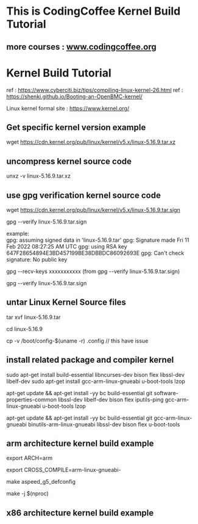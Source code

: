 #  This is CodingCoffee Kernel Build Tutorial
##   more courses : www.codingcoffee.org

#  Kernel Build Tutorial 
ref : https://www.cyberciti.biz/tips/compiling-linux-kernel-26.html
ref : https://shenki.github.io/Booting-an-OpenBMC-kernel/

Linux kernel formal site :  https://www.kernel.org/ 

##  Get specific kernel version example 
wget https://cdn.kernel.org/pub/linux/kernel/v5.x/linux-5.16.9.tar.xz  


## uncompress kernel source code 
unxz -v linux-5.16.9.tar.xz


## use gpg verification kernel source code 
wget https://cdn.kernel.org/pub/linux/kernel/v5.x/linux-5.16.9.tar.sign

gpg --verify linux-5.16.9.tar.sign

example:  
gpg: assuming signed data in 'linux-5.16.9.tar'
gpg: Signature made Fri 11 Feb 2022 08:27:25 AM UTC
gpg:                using RSA key 647F28654894E3BD457199BE38DBBDC86092693E
gpg: Can't check signature: No public key

gpg --recv-keys xxxxxxxxxxx  (from gpg --verify linux-5.16.9.tar.sign)


gpg --verify linux-5.16.9.tar.sign

##  untar Linux Kernel Source files  

tar xvf linux-5.16.9.tar

cd linux-5.16.9

cp -v /boot/config-$(uname -r) .config   // this have issue 

## install related package and compiler kernel 

sudo apt-get install build-essential libncurses-dev bison flex libssl-dev libelf-dev
sudo apt-get install gcc-arm-linux-gnueabi u-boot-tools lzop 

apt-get update && apt-get install -yy bc build-essential git software-properties-common libssl-dev libelf-dev bison flex iputils-ping gcc-arm-linux-gnueabi u-boot-tools lzop 

apt-get update && apt-get install -yy bc build-essential git gcc-arm-linux-gnueabi binutils-arm-linux-gnueabi libssl-dev bison flex u-boot-tools

## arm architecture kernel build example 
export ARCH=arm

export CROSS_COMPILE=arm-linux-gnueabi-

make aspeed_g5_defconfig

make -j $(nproc)

## x86 architecture kernel build example 
